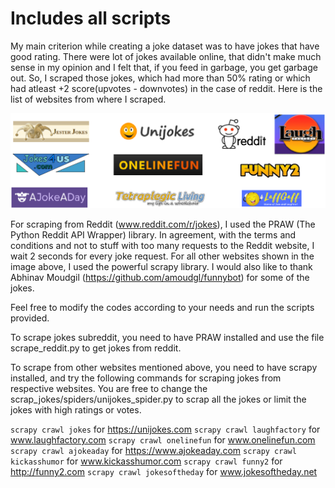 # Includes all scripts 

My main criterion while creating a joke dataset was to have jokes that have good rating. There were lot of jokes available online, that didn't make much sense in my opinion and I felt that, if you feed in garbage, you get garbage out. So, I scraped those jokes, which had more than 50% rating or which had atleast +2 score(upvotes - downvotes) in the case of reddit. Here is the list of websites from where I scraped. 

![Alt text](joke_sources.png "Joke_Sources")

For scraping from Reddit (www.reddit.com/r/jokes), I used the PRAW (The Python Reddit API Wrapper) library. In agreement, with the terms and conditions and not to stuff with too many requests to the Reddit website, I wait 2 seconds for every joke request. For all other websites shown in the image above, I used the powerful scrapy library. I would also like to thank Abhinav Moudgil (https://github.com/amoudgl/funnybot) for some of the jokes. 

Feel free to modify the codes according to your needs and run the scripts provided.

To scrape jokes subreddit, you need to have PRAW installed and use the file scrape_reddit.py to get jokes from reddit.

To scrape from other websites mentioned above, you need to have scrapy installed, and try the following commands for scraping jokes from respective websites. You are free to change the scrap_jokes/spiders/unijokes_spider.py to scrap all the jokes or limit the jokes with high ratings or votes. 

`scrapy crawl jokes` for https://unijokes.com
`scrapy crawl laughfactory` for www.laughfactory.com
`scrapy crawl onelinefun` for www.onelinefun.com
`scrapy crawl ajokeaday` for https://www.ajokeaday.com
`scrapy crawl kickasshumor` for www.kickasshumor.com
`scrapy crawl funny2` for http://funny2.com
`scrapy crawl jokesoftheday` for www.jokesoftheday.net


